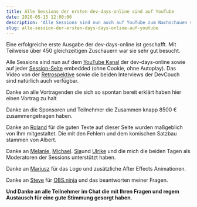 ```yaml
---
title: Alle Sessions der ersten dev-days-online sind auf YouTube
date: 2020-05-15 12:00:00
description: 'Alle Sessions sind nun auch auf YouTube zum Nachschauen verfügbar'
slug: alle-session-der-ersten-days-days-online-auf-youtube
---
```


Eine erfolgreiche erste Ausgabe der dev-days-online ist geschafft. Mit Teilweise über 450 gleichzeitigen Zuschauern
war sie sehr gut besucht.

Alle Sessions sind nun auf dem [YouTube Kanal](https://www.youtube.com/c/devdaysonline) der dev-days-online sowie auf jeder [Session-Seite](/sessions) embedded (ohne Cookie, ohne Autoplay). Das Video von der [Retrospektive](/session/moderation-regie/) sowie
die beiden Interviews der DevCouch sind natürlich auch verfügbar.

Danke an alle Vortragenden die sich so spontan bereit erklärt haben hier einen Vortrag zu halt

Danke an die Sponsoren und Teilnehmer die Zusammen knapp 8500 € zusammengetragen haben.

Danke an [Roland](https://twitter.com/RolandWeigelt) für die guten Texte auf dieser Seite wurden maßgeblich von Ihm mitgestaltet. Die mit den Fehlern und dem komischen Satzbau stammen von Albert.

Danke an [Melanie](https://twitter.com/melanieeibl), [Michael](https://twitter.com/MiB_MD_DevDays). [Sia](https://twitter.com/dersia)und [Ulrike](https://twitter.com/ullistirnweiss) und die mich die beiden Tagen als Moderatoren der Sessions unterstützt haben.

Danke an [Mariusz](https://www.handmade-systems.de/) für das Logo und zusätzliche After Effects Animationen.

Danke an [Steve](https://github.com/steveseguin) für [OBS.ninja](https://obs.ninja)  und das beantworten meiner Fragen.

**Und Danke an alle Teilnehmer im Chat die mit Ihren Fragen und regem Austausch für eine gute Stimmung gesorgt haben**.

